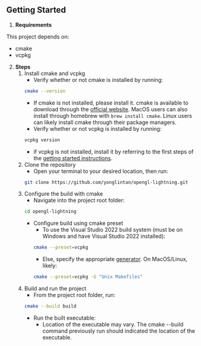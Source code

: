 ## Getting Started

1. **Requirements**

This project depends on:

- cmake
- vcpkg

2. **Steps**
   1. Install cmake and vcpkg
      - Verify whether or not cmake is installed by running:
      ```sh
      cmake --version
      ```
      - If cmake is not installed, please install it. cmake is available to download through the [official website](https://cmake.org/). MacOS users can also install through homebrew with `brew install cmake`. Linux users can likely install cmake through their package managers.
      - Verify whether or not vcpkg is installed by running:
      ```sh
      vcpkg version
      ```
      - if vcpkg is not installed, install it by referring to the first steps of the [getting started instructions](https://learn.microsoft.com/en-us/vcpkg/get_started/get-started?pivots=shell-powershell).
   2. Clone the repository
      - Open your terminal to your desired location, then run:
      ```sh
      git clone https://github.com/yonglintan/opengl-lightning.git
      ```
   3. Configure the build with cmake
      - Navigate into the project root folder:
      ```sh
      cd opengl-lightning
      ```
      - Configure build using cmake preset
        - To use the Visual Studio 2022 build system (must be on Windows and have Visual Studio 2022 installed):
        ```sh
        cmake --preset=vcpkg
        ```
        - Else, specify the appropriate [generator](https://cmake.org/cmake/help/latest/manual/cmake-generators.7.html#cmake-generators). On MacOS/Linux, likely:
        ```sh
        cmake --preset=vcpkg -G "Unix Makefiles"
        ```
   4. Build and run the project
      - From the project root folder, run:
      ```sh
      cmake --build build
      ```
      - Run the built executable:
        - Location of the executable may vary. The cmake --build command previously run should indicated the location of the executable.
